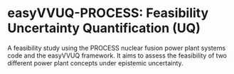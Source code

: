 # easyVVUQ-PROCESS: Feasibility Uncertainty Quantification (UQ)
A feasibility study using the PROCESS nuclear fusion power plant systems code and the easyVVUQ framework. It aims to assess the feasibility of two different power plant concepts under epistemic uncertainty.